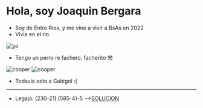 #  Hola, soy Joaquin Bergara
- Soy de Entre Rios, y me vine a vivir a BsAs en 2022
- Vivia en el rio  

![yo](https://lh3.googleusercontent.com/MBEb5s8KwNThxAaRoovVxEHL4c1ljKwlEa_mzPSs7CEHi3u8dmDwFWNjOhBSgLmKdy6aR0In17nikt3FbK6yQv6WYxMY2uqNGLxGORdsSWTRpRIrIxit6lCIxXYqiqW8OgTe-OGJyORwWd-sQ0cvgLVSgpCwycq6a0v11HXwZOWhX3ez1DGJJOdh5SDfWw23GvFizSRIh_rGct3yNjBJJUv19w0G3ukFXpX2XHJD5TxxNR9t_0f05FBrTXj4aw0k19W2WndFwT7QSRqbstPb2k5Knb-226l1c2FIQl17ttAIfqSuyMnR47eGe1GnmVrzuu69MSE7iNHDZi9XXi4SeHMfscCKF_C4m_DljWVTVdDdwmA9RfZGsZpQ3itGfR4R6neZslUGSV_k8XfXfNL3ElBBb4yMQ5b8p3AX-ORGw4OoyrcGYD2iiYDlx6ONjbqMF6G-99gr-ke7599rHibJSQf4sPaIiTbKk3v-e9A9HmClKUIXGhJR0VCA2MHjEMfK8-58rH3f0DCl8ETQlOlAs4nln7Rss0ZwRmZsAeo8lz78eVDejTOV5pwnVzrsP8uUWaQKN4qmn9obeQGAc9ozYHQv6O5oMBxHDEh4_fB5kd6FtYk2pK9jr89WCB91Ozcz4l1af3MB9T7ouOZTB_7y4CmkQcIK3GH-jVWZC_IXWsf__JPgHlJ5v91VEfjjP-rFhl7MZq9tgHoa3CUw2ZlT9qKxoL0Im_tCSFIRNTqw_x013WJwfq4SWPWDc0bzrvMzobMMjUaadHv6eehDumoj3wcZNuwVD0_fqnTa-qmOnFyxHUrasJwRsULWmZDfRz-rxEJZ-l2wlAucseC_9Mu3J53X7kld0UfqlCCYk0p14rrNJu6rgOJJH2pmltwPs4AydBDDHdSkYe4fZXcwhCsIb-ElGuxIYcTDZSHm6ALJfzNvST3zyIMwRsx3WFcayadBZvs-mYNvDN5j-9fOrJrO=w573-h568-s-no?authuser=0)
- Tengo un perro re fachero, facherito 😎  

![cooper](https://lh3.googleusercontent.com/xsw6mKs22QsfKvD2kh8odARog3_znicxC98exfJCYBrKhPUVyZtMu5fbt0Dy1mgGBKHrm_cxbgwSNMKaOJMfeMh3uumBe_xmteoHoz1mvOCqghJzl6BxJJLVYVw28ngblo3q4vciJPCEejgENIXnh1pqDdvtgxDMnfS1FzuBrc1KpAhdFeZEyyOXl38hw5NJ0r1pHwqxw6iSdm_aHIfqqDXW_PeFUvNuMElbBQxsMVVMk_WY25RGS9AIvcOZfOVFyTvExLb3-AiaJMOPHr78hVS1oyILswlNi7yk4naZs4WhS_iF8LFddVjGMQejTP-UmVoNnIIB_uhtVGHxscbN2-mbSfVsVRikO8HHFAnb_hA-2Ac98320eN6a7kklqWCnn-Jvhm3yXJb5U81ZfrHiwrsjToEV_m1aoSQ9Vzv9AtZiFZtNS-b7vhqZETxKhE78_7-R8Ht1x36sCHaj4ziq102JR9oqU5cLjY3W1l85JxVoUfOFNzNl20jeiKEugahacDVOu3pyHuUgnnIlpWi170MfDI57ISYoLXJycG-ktfJZjBwUbxUYTGmY83X4mRo9ISxF7KJx6DsykLKBGESd3LfgbCwV0spWc_kLcvHEbnWh7Rjr01wD7NicTIPGtAuC_0pLzQ2LgY4563TKa250cQC5UqxaHhqqpyXBRY1dsSzwna7p2hkvEdLHMG-pCrvUM4aNCF0273Zi-lE0fTT7v9ghNF4Z4kMF6vqeF8qZCtpM_3L2nrDwDxPEn_sxkq4aVHymgD6q3YBJiHXz0DfzA5AHBqec3-g53LkJag6wyZl3ybEJmkWDpn0LlxEwl3rQ8fOp5Vaim2O4f-BXkFB0mGi3HVbA9mxxRnsjNhb_gf2f73lVp0ZOgy8Vv3k00xQT-5iodx9wS7zCK_frzebZm7jeKFrC2jmd5t4hGqU1mNXR-sfmkPnb8JSrC_zLF-snsP1hY_CrT0cnzic4oI9i=w426-h568-s-no?authuser=0)
![cooper](C:\Users\Joaqu\OneDrive\Imágenes\cooper.jpg)
- Todavia odio a Gabigol :(
___ 
- Legajo: (230-21).(585-4)-5 -->[SOLUCION](https://docs.google.com/document/d/1RFNToVGBQpxdDVU3gyfdK05tDZ0XWpExF9cgrZ_ae0g/edit?usp=sharing)

